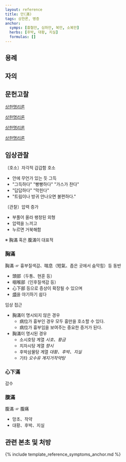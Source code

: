 ```yaml
---
layout: reference
title: 만(滿)
tags: 상한론, 병증
anchor:
  symps: [흉협만, 심하만, 복만, 소복만]
  herbs: [후박, 대황, 지실]
  formulas: []
---
```



## 용례



## 자의




## 문헌고찰

[상한명리론]({{site.baseurl}}/reference/Books/Etc/상한명리론#흉협만)

[상한명리론]({{site.baseurl}}/reference/Books/Etc/상한명리론#심하만)

[상한명리론]({{site.baseurl}}/reference/Books/Etc/상한명리론#복만)

[상한명리론]({{site.baseurl}}/reference/Books/Etc/상한명리론#소복만)

## 임상관찰

〔호소〕자각적 갑갑함 호소
* 안에 무언가 있는 듯 그득
* "그득하다" "빵빵하다" "가스가 찬다"
* "답답하다" "막힌다"
* "트림이나 방귀 안나오면 불편하다."

〔관찰〕압력 증가
* 부풀어 올라 팽창된 외형
* 압력을 느끼고
* 누르면 거북해함

※ 胸滿 혹은 腹滿이 대표적

### 胸滿

胸滿 ☞ 흉부질색감、喘息（短氣、좁은 곳에서 숨막힘）등 동반
* 頭部（두통、현훈 등）
* 咽喉部（인후질색감 등）
* 心下部 등으로 증상이 확장될 수 있으며
* [煩]({{site.sympurl}}/번)을 야기하기 쉽다

임상 접근
* 胸滿이 명시되지 않은 경우
  - 病位가 흉부인 경우 모두 흉만을 호소할 수 있다.
  - 病位가 흉부임을 보여주는 중요한 증거가 된다.
* 胸滿이 명시된 경우
  - 소시호탕 계열 _시호、황금_
  - 치자시탕 계열 _향시_
  - 후박삼물탕 계열 _대황、후박、지실_
  - 기타 _오수유_ _계지거작약탕_


### 心下滿

감수

### 腹滿

腹滿 ☞ 腹痛

* 망초、작약
* 대황、후박、지실


## 관련 본초 및 처방


{% include template_reference_symptoms_anchor.md %}
